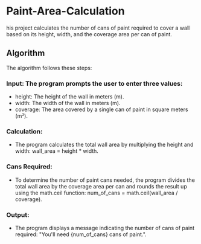 # Paint-Area-Calculation

his project calculates the number of cans of paint required to cover a wall based on its height, width, and the coverage area per can of paint.

## Algorithm
The algorithm follows these steps:

### Input: The program prompts the user to enter three values:

  -  height: The height of the wall in meters (m).
  -  width: The width of the wall in meters (m).
  -  coverage: The area covered by a single can of paint in square meters (m²).

### Calculation:

  -  The program calculates the total wall area by multiplying the height and width: wall_area = height * width.

### Cans Required:

  -  To determine the number of paint cans needed, the program divides the total wall area by the coverage area per can and rounds the result up using the math.ceil function: num_of_cans = math.ceil(wall_area / coverage).

### Output:
  -  The program displays a message indicating the number of cans of paint required: "You'll need {num_of_cans} cans of paint.".
